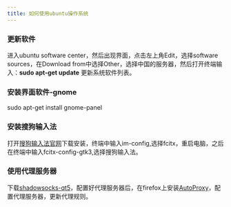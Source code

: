 ```yaml
---
title: 如何使用ubuntu操作系统
---
```

### 更新软件
进入ubuntu software center，然后出现界面，点击左上角Edit，选择software sources，在Download from中选择Other，选择中国的服务器，然后打开终端输入：**sudo apt-get update** 更新系统软件列表。

### 安装界面软件-gnome
sudo apt-get install gnome-panel

### 安装搜狗输入法
打开[搜狗输入法官网](http://pinyin.sogou.com/linux/?r=pinyin)下载安装，终端中输入im-config,选择fcitx，重启电脑，之后在终端中输入fcitx-config-gtk3,选择搜狗输入法。

### 使用代理服务器
下载[shadowsocks-qt5](https://github.com/librehat/shadowsocks-qt5)，配置好代理服务器后，在firefox上安装[AutoProxy](http://fxthunder.com/files/autoproxy.xpi)，配置代理服务器，更新代理规则。
